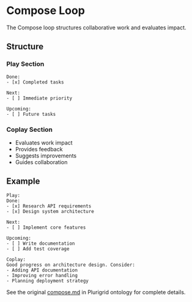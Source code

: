 # Compose Loop

The Compose loop structures collaborative work and evaluates impact.

## Structure

### Play Section
```
Done:
- [x] Completed tasks

Next:
- [ ] Immediate priority

Upcoming:
- [ ] Future tasks
```

### Coplay Section
- Evaluates work impact
- Provides feedback
- Suggests improvements
- Guides collaboration

## Example

```
Play:
Done:
- [x] Research API requirements
- [x] Design system architecture

Next:
- [ ] Implement core features

Upcoming:
- [ ] Write documentation
- [ ] Add test coverage

Coplay:
Good progress on architecture design. Consider:
- Adding API documentation
- Improving error handling
- Planning deployment strategy
```

See the original [compose.md](https://github.com/plurigrid/ontology/blob/main/loops/compose.md) in Plurigrid ontology for complete details.
